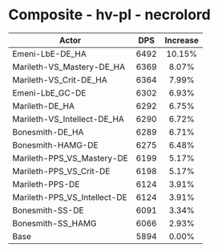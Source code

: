 # Composite - hv-pl - necrolord
| Actor | DPS | Increase |
|---|:---:|:---:|
|Emeni-LbE-DE_HA|6492|10.15%|
|Marileth-VS_Mastery-DE_HA|6369|8.07%|
|Marileth-VS_Crit-DE_HA|6364|7.99%|
|Emeni-LbE_GC-DE|6302|6.93%|
|Marileth-DE_HA|6292|6.75%|
|Marileth-VS_Intellect-DE_HA|6290|6.72%|
|Bonesmith-DE_HA|6289|6.71%|
|Bonesmith-HAMG-DE|6275|6.48%|
|Marileth-PPS_VS_Mastery-DE|6199|5.17%|
|Marileth-PPS_VS_Crit-DE|6198|5.17%|
|Marileth-PPS-DE|6124|3.91%|
|Marileth-PPS_VS_Intellect-DE|6124|3.91%|
|Bonesmith-SS-DE|6091|3.34%|
|Bonesmith-SS_HAMG|6066|2.93%|
|Base|5894|0.00%|
